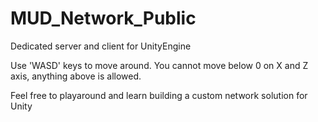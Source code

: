 # MUD_Network_Public
Dedicated server and client for UnityEngine

Use 'WASD' keys to move around.
You cannot move below 0 on X and Z axis, anything above is allowed.

Feel free to playaround and learn building a custom network solution for Unity
